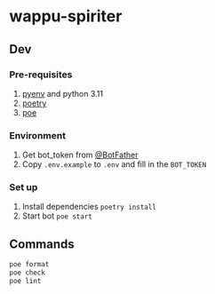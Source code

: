 # wappu-spiriter

## Dev

### Pre-requisites

1. [pyenv](https://github.com/pyenv/pyenv?tab=readme-ov-file#installation) and python 3.11
2. [poetry](https://python-poetry.org/docs/)
3. [poe](https://github.com/nat-n/poethepoet)

### Environment

1. Get bot_token from [@BotFather](https://t.me/botfather)
2. Copy `.env.example` to `.env` and fill in the `BOT_TOKEN`

### Set up

1. Install dependencies `poetry install`
2. Start bot `poe start`

## Commands

```bash
poe format
poe check
poe lint
```
